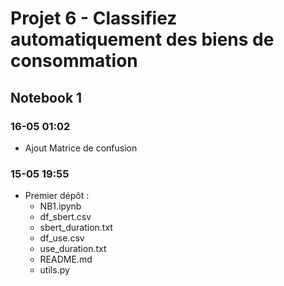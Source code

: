 # Projet 6 - Classifiez automatiquement des biens de consommation  


## Notebook 1  

### 16-05 01:02  
* Ajout Matrice de confusion

### 15-05 19:55  
* Premier dépôt :  
   * NB1.ipynb  
   * df_sbert.csv  
   * sbert_duration.txt  
   * df_use.csv  
   * use_duration.txt  
   * README.md
   * utils.py

